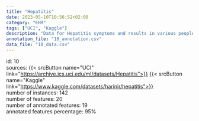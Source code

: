 ```yaml
---
title: "Hepatitis"
date: 2023-05-10T10:56:52+02:00
category: "EHR"
tags: ["UCI", "Kaggle"]
description: "Data for Hepatitis symptoms and results in various people of both the genders of various age groups. Hepatitis symptoms include fatigue, anorexia, big liver, etc."
annotation_file: "10_annotation.csv"
data_file: "10_data.csv"
---
```

id: 10 \
sources: {{< srcButton name="UCI" link="https://archive.ics.uci.edu/ml/datasets/Hepatitis">}} {{< srcButton name="Kaggle" link="https://www.kaggle.com/datasets/harinir/hepatitis">}}  \
number of instances: 142 \
number of features: 20 \
number of annotated features: 19 \
annotated features percentage: 95% 
